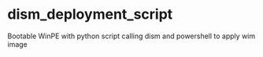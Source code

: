 # dism_deployment_script
Bootable WinPE with python script calling dism and powershell to apply wim image
